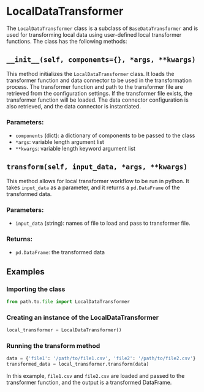 # LocalDataTransformer

The `LocalDataTransformer` class is a subclass of `BaseDataTransformer` and is used for transforming local data using user-defined local transformer functions. The class has the following methods:

## `__init__(self, components={}, *args, **kwargs)`

This method initializes the `LocalDataTransformer` class. It loads the transformer function and data connector to be used in the transformation process. The transformer function and path to the transformer file are retrieved from the configuration settings. If the transformer file exists, the transformer function will be loaded. The data connector configuration is also retrieved, and the data connector is instantiated.

### Parameters:
- `components` (dict): a dictionary of components to be passed to the class
- `*args`: variable length argument list
- `**kwargs`: variable length keyword argument list

## `transform(self, input_data, *args, **kwargs)`

This method allows for local transformer workflow to be run in python. It takes `input_data` as a parameter, and it returns a `pd.DataFrame` of the transformed data.

### Parameters:
- `input_data` (string): names of file to load and pass to transformer file.

### Returns:
- `pd.DataFrame`: the transformed data

## Examples
### Importing the class

```python
from path.to.file import LocalDataTransformer
```

### Creating an instance of the LocalDataTransformer

```python
local_transformer = LocalDataTransformer()
```

### Running the transform method

```python
data = {'file1': '/path/to/file1.csv', 'file2': '/path/to/file2.csv'}
transformed_data = local_transformer.transform(data)
```

In this example, `file1.csv` and `file2.csv` are loaded and passed to the transformer function, and the output is a transformed DataFrame.